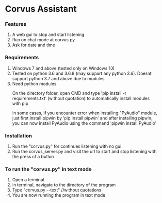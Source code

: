 <h1>Corvus Assistant</h1>

<h3> Features </h3>
<ol>
<li> A web gui to stop and start listening </li>
<li>Run on chat mode at corvus.py</li>
<li> Ask for date and time </li>
</ol>

<h3> Requirements </h3>

<ol>
<li>Windows 7 and above (tested only on Windows 10)</li>
<li>Tested on python 3.6 and 3.6.8 (may support any python 3.6). Doesnt support python 3.7 and above due to modules</li>
<li>Need python modules
<p>On the directory folder, open CMD and type 'pip install -r requirements.txt' (without quotation) to automatically install modules with pip</p></li>
  <p>In some cases, if you encounter error when installing "PyAudio" module, just first install pipwin by 'pip install pipwin' and after installing pipwin, you can now install PyAudio using the command 'pipwin install PyAudio' </p>
</ol>

<h3> Installation </h3>

<ol>
<li> Run the "corvus.py" for continues listening with no gui </li>
<li>Run the corvus_server.py and visit the url to start and stop listening with the press of a button</li>
</ol>

<h3> To run the "corvus.py" in text mode </h3>

<ol>
<li>Open a terminal </li>
<li>In terminal, navigate to the directory of the program</li>
<li>Type "corvus.py --text" //without quotations</li>
<li>You are now running the program in text mode</li>
</ol>
